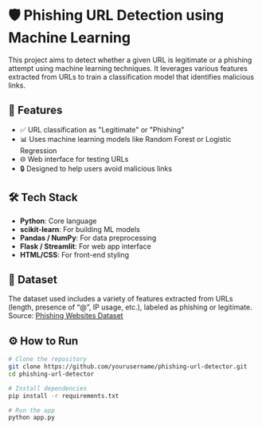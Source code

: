 # 🛡️ Phishing URL Detection using Machine Learning

This project aims to detect whether a given URL is legitimate or a phishing attempt using machine learning techniques. It leverages various features extracted from URLs to train a classification model that identifies malicious links.

## 🚀 Features

- ✅ URL classification as "Legitimate" or "Phishing"
- 📊 Uses machine learning models like Random Forest or Logistic Regression
- 🌐 Web interface for testing URLs
- 🔒 Designed to help users avoid malicious links

## 🛠️ Tech Stack

- **Python**: Core language
- **scikit-learn**: For building ML models
- **Pandas / NumPy**: For data preprocessing
- **Flask / Streamlit**: For web app interface
- **HTML/CSS**: For front-end styling

## 📂 Dataset

The dataset used includes a variety of features extracted from URLs (length, presence of “@”, IP usage, etc.), labeled as phishing or legitimate. Source: [Phishing Websites Dataset](https://www.kaggle.com/datasets)

## ⚙️ How to Run

```bash
# Clone the repository
git clone https://github.com/yourusername/phishing-url-detector.git
cd phishing-url-detector

# Install dependencies
pip install -r requirements.txt

# Run the app
python app.py
